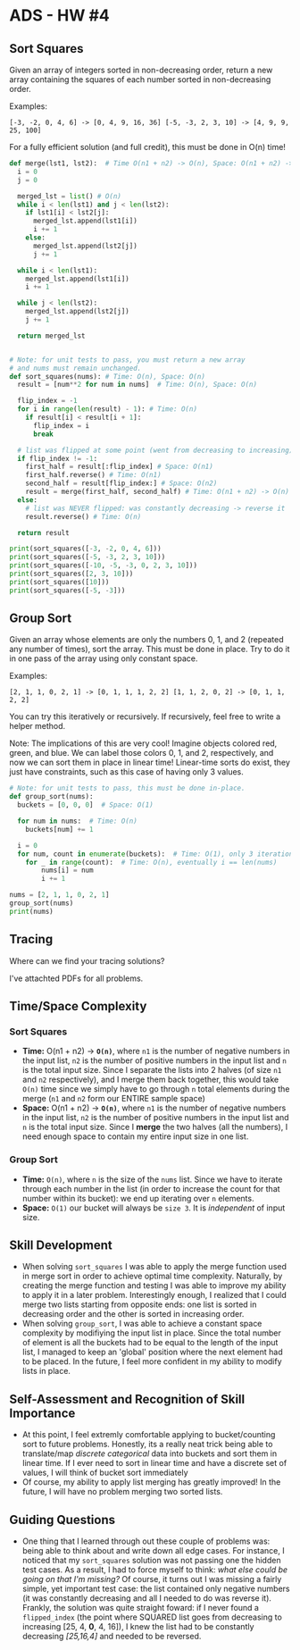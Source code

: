 # ADS - HW #4

## Sort Squares

Given an array of integers sorted in non-decreasing order, return a new array containing the squares of each number sorted in non-decreasing order.

Examples:

`[-3, -2, 0, 4, 6] -> [0, 4, 9, 16, 36]
[-5, -3, 2, 3, 10] -> [4, 9, 9, 25, 100]`

For a fully efficient solution (and full credit), this must be done in O(n) time!

```python
def merge(lst1, lst2):  # Time O(n1 + n2) -> O(n), Space: O(n1 + n2) -> O(n)
  i = 0
  j = 0

  merged_lst = list() # O(n)
  while i < len(lst1) and j < len(lst2):
    if lst1[i] < lst2[j]:
      merged_lst.append(lst1[i])
      i += 1
    else:
      merged_lst.append(lst2[j])
      j += 1

  while i < len(lst1):
    merged_lst.append(lst1[i])
    i += 1

  while j < len(lst2):
    merged_lst.append(lst2[j])
    j += 1

  return merged_lst


# Note: for unit tests to pass, you must return a new array
# and nums must remain unchanged.
def sort_squares(nums): # Time: O(n), Space: O(n)
  result = [num**2 for num in nums]  # Time: O(n), Space: O(n)

  flip_index = -1
  for i in range(len(result) - 1): # Time: O(n)
    if result[i] < result[i + 1]:
      flip_index = i
      break

  # list was flipped at some point (went from decreasing to increasing)
  if flip_index != -1:
    first_half = result[:flip_index] # Space: O(n1)
    first_half.reverse() # Time: O(n1)
    second_half = result[flip_index:] # Space: O(n2)
    result = merge(first_half, second_half) # Time: O(n1 + n2) -> O(n)
  else:
    # list was NEVER flipped: was constantly decreasing -> reverse it
    result.reverse() # Time: O(n)

  return result

print(sort_squares([-3, -2, 0, 4, 6]))
print(sort_squares([-5, -3, 2, 3, 10]))
print(sort_squares([-10, -5, -3, 0, 2, 3, 10]))
print(sort_squares([2, 3, 10]))
print(sort_squares([10]))
print(sort_squares([-5, -3]))
```

## Group Sort

Given an array whose elements are only the numbers 0, 1, and 2 (repeated any number of times), sort the array. This must be done in place. Try to do it in one pass of the array using only constant space.

Examples:

`[2, 1, 1, 0, 2, 1] -> [0, 1, 1, 1, 2, 2]
[1, 1, 2, 0, 2] -> [0, 1, 1, 2, 2]`

You can try this iteratively or recursively. If recursively, feel free to write a helper method.

Note: The implications of this are very cool! Imagine objects colored red, green, and blue. We can label those colors 0, 1, and 2, respectively, and now we can sort them in place in linear time! Linear-time sorts do exist, they just have constraints, such as this case of having only 3 values.

```python
# Note: for unit tests to pass, this must be done in-place.
def group_sort(nums):
  buckets = [0, 0, 0]  # Space: O(1)

  for num in nums:  # Time: O(n)
    buckets[num] += 1

  i = 0
  for num, count in enumerate(buckets):  # Time: O(1), only 3 iterations
    for _ in range(count):  # Time: O(n), eventually i == len(nums)
        nums[i] = num
        i += 1

nums = [2, 1, 1, 0, 2, 1]
group_sort(nums)
print(nums)
```

## Tracing

Where can we find your tracing solutions?

I've attachted PDFs for all problems.

## Time/Space Complexity

### Sort Squares

- **Time:** O(n1 + n2) -> **`O(n)`**, where `n1` is the number of negative numbers in the input list, `n2` is the number of positive numbers in the input list and `n` is the total input size. Since I separate the lists into 2 halves (of size `n1` and `n2` respectively), and I merge them back together, this would take `O(n)` time since we simply have to go through `n` total elements during the merge (`n1` and `n2` form our ENTIRE sample space)
- **Space:** O(n1 + n2) -> **`O(n)`**, where `n1` is the number of negative numbers in the input list, `n2` is the number of positive numbers in the input list and `n` is the total input size. Since I **merge** the two halves (all the numbers), I need enough space to contain my entire input size in one list.

### Group Sort

- **Time:** `O(n)`, where `n` is the size of the `nums` list. Since we have to iterate through each number in the list (in order to increase the count for that number within its bucket): we end up iterating over `n` elements.
- **Space:** `O(1)` our bucket will always be `size 3`. It is _independent_ of input size.

## Skill Development

- When solving `sort_squares` I was able to apply the merge function used in merge sort in order to achieve optimal time complexity. Naturally, by creating the merge function and testing I was able to improve my ability to apply it in a later problem. Interestingly enough, I realized that I could merge two lists starting from opposite ends: one list is sorted in decreasing order and the other is sorted in increasing order.
- When solving `group_sort`, I was able to achieve a constant space complexity by modifiying the input list in place. Since the total number of element is all the buckets had to be equal to the length of the input list, I managed to keep an 'global' position where the next element had to be placed. In the future, I feel more confident in my ability to modify lists in place.

## Self-Assessment and Recognition of Skill Importance

- At this point, I feel extremly comfortable applying to bucket/counting sort to future problems. Honestly, its a really neat trick being able to translate/map _discrete categorical_ data into buckets and sort them in linear time. If I ever need to sort in linear time and have a discrete set of values, I will think of bucket sort immediately
- Of course, my ability to apply list merging has greatly improved! In the future, I will have no problem merging two sorted lists.

## Guiding Questions

- One thing that I learned through out these couple of problems was: being able to think about and write down all edge cases. For instance, I noticed that my `sort_squares` solution was not passing one the hidden test cases. As a result, I had to force myself to think: _what else could be going on that I'm missing?_ Of course, it turns out I was missing a fairly simple, yet important test case: the list contained only negative numbers (it was constantly decreasing and all I needed to do was reverse it). Frankly, the solution was quite straight foward: if I never found a `flipped_index` (the point where SQUARED list goes from decreasing to increasing [25, 4, **0**, 4, 16]), I knew the list had to be constantly decreasing _[25,16,4]_ and needed to be reversed.
